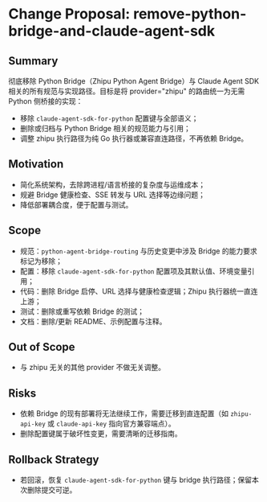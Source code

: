 # Change Proposal: remove-python-bridge-and-claude-agent-sdk

## Summary
彻底移除 Python Bridge（Zhipu Python Agent Bridge）与 Claude Agent SDK 相关的所有规范与实现路径。目标是将 provider="zhipu" 的路由统一为无需 Python 侧桥接的实现：
- 移除 `claude-agent-sdk-for-python` 配置键与全部语义；
- 删除或归档与 Python Bridge 相关的规范能力与引用；
- 调整 zhipu 执行路径为纯 Go 执行器或兼容直连路径，不再依赖 Bridge。

## Motivation
- 简化系统架构，去除跨进程/语言桥接的复杂度与运维成本；
- 规避 Bridge 健康检查、SSE 转发与 URL 选择等边缘问题；
- 降低部署耦合度，便于配置与测试。

## Scope
- 规范：`python-agent-bridge-routing` 与历史变更中涉及 Bridge 的能力要求标记为移除；
- 配置：移除 `claude-agent-sdk-for-python` 配置项及其默认值、环境变量引用；
- 代码：删除 Bridge 启停、URL 选择与健康检查逻辑；Zhipu 执行器统一直连上游；
- 测试：删除或重写依赖 Bridge 的测试；
- 文档：删除/更新 README、示例配置与注释。

## Out of Scope
- 与 zhipu 无关的其他 provider 不做无关调整。

## Risks
- 依赖 Bridge 的现有部署将无法继续工作，需要迁移到直连配置（如 `zhipu-api-key` 或 `claude-api-key` 指向官方兼容端点）。
- 删除配置键属于破坏性变更，需要清晰的迁移指南。

## Rollback Strategy
- 若回滚，恢复 `claude-agent-sdk-for-python` 键与 bridge 执行路径；保留本次删除提交可逆。

